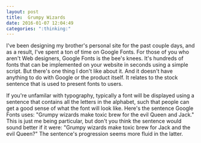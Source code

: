 ```yaml
---
layout: post
title:  Grumpy Wizards
date: 2016-01-07 12:04:49
categories: ":thinking:"
---
```


<p>I've been designing my brother's personal site for the past couple days, and as a result, I've spent a ton of time on Google Fonts. For those of you who aren't Web designers, Google Fonts is the bee's knees. It's hundreds of fonts that can be implemented on your website in seconds using a simple script. But there's one thing I don't like about it. And it doesn't have anything to do with Google or the product itself. It relates to the stock sentence that is used to present fonts to users.

<p>If you're unfamilar with typography, typically a font will be displayed using a sentence that contains all the letters in the alphabet, such that people can get a good sense of what the font will look like. Here's the sentence Google Fonts uses: "Grumpy wizards make toxic brew for the evil Queen and Jack." This is just me being particular, but don't you think the sentence would sound better if it were: "Grumpy wizards make toxic brew for Jack and the evil Queen?" The sentence's progression seems more fluid in the latter.</p>
